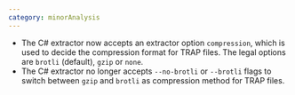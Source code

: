 ```yaml
---
category: minorAnalysis
---
```

* The C# extractor now accepts an extractor option `compression`, which is used to decide the compression format for TRAP files. The legal options are `brotli` (default), `gzip` or `none`.
* The C# extractor no longer accepts `--no-brotli` or `--brotli` flags to switch between `gzip` and `brotli` as compression method for TRAP files.